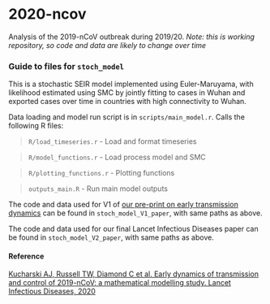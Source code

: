 # 2020-ncov

Analysis of the 2019-nCoV outbreak during 2019/20. _Note: this is working repository, so code and data are likely to change over time_

### Guide to files for `stoch_model`

This is a stochastic SEIR model implemented using Euler-Maruyama, with likelihood estimated using SMC by jointly fitting to cases in Wuhan and exported cases over time in countries with high connectivity to Wuhan.

Data loading and model run script is in `scripts/main_model.r`. Calls the following R files:

> `R/load_timeseries.r` - Load and format timeseries

> `R/model_functions.r` - Load process model and SMC

> `R/plotting_functions.r` - Plotting functions

> `outputs_main.R` - Run main model outputs

The code and data used for V1 of [our pre-print on early transmission dynamics](https://www.medrxiv.org/content/10.1101/2020.01.31.20019901v1) can be found in `stoch_model_V1_paper`, with same paths as above.

The code and data used for our final Lancet Infectious Diseases paper can be found in `stoch_model_V2_paper`, with same paths as above.


#### Reference

[Kucharski AJ, Russell TW, Diamond C et al. Early dynamics of transmission and control of 2019-nCoV: a mathematical modelling study. Lancet Infectious Diseases, 2020](https://www.medrxiv.org/content/10.1101/2020.01.31.20019901v1)